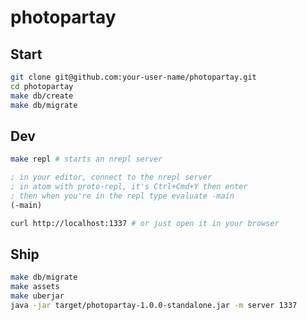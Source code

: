 # photopartay

## Start

```bash
git clone git@github.com:your-user-name/photopartay.git
cd photopartay
make db/create
make db/migrate
```

## Dev

```bash
make repl # starts an nrepl server
```

```clojure
; in your editor, connect to the nrepl server
; in atom with proto-repl, it's Ctrl+Cmd+Y then enter
; then when you're in the repl type evaluate -main
(-main)
```

```bash
curl http://localhost:1337 # or just open it in your browser
```

## Ship
```bash
make db/migrate
make assets
make uberjar
java -jar target/photopartay-1.0.0-standalone.jar -m server 1337
```
